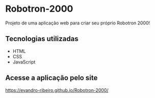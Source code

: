 # Robotron-2000
Projeto de uma aplicação web para criar seu próprio Robotron 2000!

## Tecnologias utilizadas
- HTML
- CSS
- JavaScript

## Acesse a aplicação pelo site
https://evandro-ribeiro.github.io/Robotron-2000/
